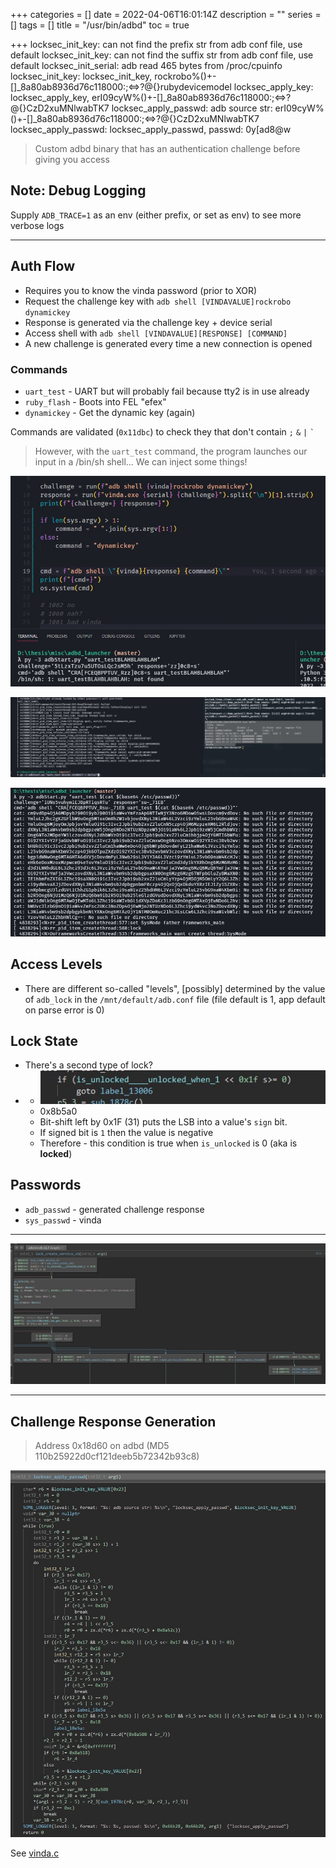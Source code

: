 +++
categories = []
date = 2022-04-06T16:01:14Z
description = ""
series = []
tags = []
title = "/usr/bin/adbd"
toc = true

+++
locksec_init_key: can not find the prefix str from adb conf file, use default
locksec_init_key: can not find the suffix str from adb conf file, use default
locksec_init_serial: adb read 465 bytes from /proc/cpuinfo
locksec_init_key: locksec_init_key, rockrobo%()+-\[\]_8a80ab8936d76c118000:;<=>?@{}rubydevicemodel
locksec_apply_key: locksec_apply_key, erI09cyW%()+-\[\]_8a80ab8936d76c118000:;<=>?@{}CzD2xuMNlwabTK7
locksec_apply_passwd: adb source str: erI09cyW%()+-\[\]_8a80ab8936d76c118000:;<=>?@{}CzD2xuMNlwabTK7
locksec_apply_passwd: locksec_apply_passwd, passwd: 0y\[ad8@w

> Custom adbd binary that has an authentication challenge before giving you access

## Note: Debug Logging

Supply `ADB_TRACE=1` as an env (either prefix, or set as env) to see more verbose logs

***

## Auth Flow

* Requires you to know the vinda password (prior to XOR)
* Request the challenge key with `adb shell [VINDAVALUE]rockrobo dynamickey`
* Response is generated via the challenge key + device serial
* Access shell with `adb shell [VINDAVALUE][RESPONSE] [COMMAND]`
* A new challenge is generated every time a new connection is opened

### Commands

* `uart_test` - UART but will probably fail because tty2 is in use already
* `ruby_flash` - Boots into FEL "efex"
* `dynamickey` - Get the dynamic key (again)

Commands are validated (`0x11dbc`) to check they that don't contain `;` `&` `|` <code>\`</code>

> However, with the `uart_test` command, the program launches our input in a /bin/sh shell... We can inject some things!

![](/uploads/20220725-snipaste_2022-07-26_03-52-41.jpg)

![](/uploads/20220725-snipaste_2022-07-26_03-56-14.jpg)

![](/uploads/20220725-snipaste_2022-07-26_04-02-13.jpg)

## Access Levels

* There are different so-called "levels", \[possibly\] determined by the value of `adb_lock` in the `/mnt/default/adb.conf` file (file default is 1, app default on parse error is 0)

## Lock State

* There's a second type of lock?
* 
  * ![](/uploads/20220725-snipaste_2022-07-26_00-29-43.jpg)
  * 0x8b5a0
  * Bit-shift left by 0x1F (31) puts the LSB into a value's `sign` bit.
  * If signed bit is `1` then the value is negative
  * Therefore - this condition is true when `is_unlocked` is 0 (aka is **locked**)

## Passwords

* `adb_passwd` - generated challenge response
* `sys_passwd` - vinda

***

![](/uploads/20220725-snipaste_2022-07-26_03-14-37.jpg)

***

## Challenge Response Generation

> Address 0x18d60 on adbd (MD5 110b25922d0cf121deeb5b72342b93c8)

![](/uploads/20220725-snipaste_2022-07-25_23-49-57.jpg)

See [vinda.c](../vinda.c)